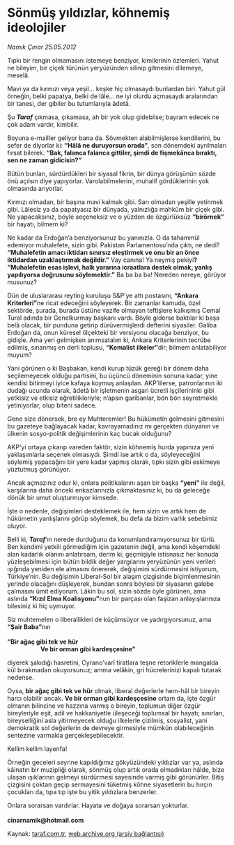 # Sönmüş yıldızlar, köhnemiş ideolojiler

*Namık Çınar 25.05.2012*

<div class="yazi"><p>Tıpkı bir rengin olmamasını istemeye benziyor, kimilerinin özlemleri. Yahut ne bileyim, bir çiçek türünün yeryüzünden silinip gitmesini dilemeye, meselâ.</p>
<p>Mavi ya da kırmızı veya yeşil... keşke hiç olmasaydı bunlardan biri. Yahut gül örneğin, belki papatya, belki de lâle... ne iyi olurdu açmasaydı aralarından bir tanesi, der gibiler bu tutumlarıyla âdetâ.</p>
<p>Şu <b><i>Taraf</i></b> çıkmasa, çıkamasa, ah bir yok olup gidebilse; bayram edecek ne çok adam vardır, kimbilir.</p>
<p>Boyuna e-mailler geliyor bana da. Sövmekten alabilmişlerse kendilerini, bu sefer de diyorlar ki: <b>“Hâlâ ne duruyorsun orada”</b>, son dönemdeki ayrılmaları fırsat bilerek. <b>“Bak, falanca falanca gittiler, şimdi de fişmekânca bıraktı, sen ne zaman gidicisin?”</b></p>
<p>Bütün bunları, sürdürdükleri bir siyasal fikrin, bir dünya görüşünün sözde önü açılsın diye yapıyorlar. Varolabilmelerini, muhalif gördüklerinin yok olmasında arıyorlar.</p>
<p>Kırmızı olmadan, bir başına mavi kalmak gibi. Sarı olmadan yeşille yetinmek gibi. Lâlesiz ya da papatyasız bir dünyada, yalnızlığa mahkûm bir çiçek gibi. Ne yapacaksınız, böyle seçeneksiz ve o yüzden de özgürlüksüz <b>“birörnek”</b> bir hayatı, bilmem ki?</p>
<p>Ne kadar da Erdoğan’a benziyorsunuz bu yanınızla. O da tahammül edemiyor muhalefete, sizin gibi. Pakistan Parlamentosu’nda çıktı, ne dedi? <b>“Muhalefetin amacı iktidarı sınırsız eleştirmek ve onu bir an önce iktidardan uzaklaştırmak değildir.”</b> Vay canına! Ya neymiş pekiyi<b>? “Muhalefetin esas işlevi, halk yararına icraatlara destek olmak, yanlış yapılıyorsa doğrusunu söylemektir.”</b> Ba ba ba ba! Nereden nereye, görüyor musunuz?</p>
<p>Dün de uluslararası reyting kuruluşu S&amp;P’ye attı postasını, <b>“Ankara Kriterleri”</b>ne ricat edeceğini söyleyerek. Bir zamanlar kamuda, özel sektörde, şurada, burada üstüne vazife olmayan teftişlere kalkışmış Cemal Tural adında bir Genelkurmay başkanı vardı. Böyle giderse baktılar ki başa belâ olacak, bir punduna getirip dürüvermişlerdi defterini siyasiler. Galiba Erdoğan da, onun küresel ölçekteki bir versiyonu olacağa benziyor, bu gidişle. Ama yeri gelmişken anımsatalım ki, Ankara Kriterlerinin tecrübe edilmiş, sınanmış en derli toplusu, <b>“Kemalist ilkeler”</b>dir; bilmem anlatabiliyor muyum?</p>
<p>Yani görünen o ki Başbakan, kendi kurup tüzük gereği bir dönem daha seçilemeyecek olduğu partisini, bu üçüncü döneminin sonuna kadar, yine kendisi bitirmeyi iyice kafaya koymuş anlaşılan. AKP’lilerse, patronlarının iki dudağı ucunda olarak, âdetâ bir işletmenin asgari ücretli işçilerininki gibi yetkisiz ve etkisiz eğretilikleriyle; n’apsın garibanlar, bön bön seyretmekle yetiniyorlar, olup biteni sadece.</p>
<p>Gene size dönersek, bre ey Muhteremler! Bu hükümetin gelmesini gitmesini bu gazeteye bağlayacak kadar, kavrayamadınız mı gerçekten dünyanın ve ülkenin sosyo-politik değişimlerinin kaç bucak olduğunu?</p>
<p>AKP’yi ortaya çıkarıp vareden faktör, sizin köhnemiş hurda yapınıza yeni yaklaşımlarla seçenek olmasıydı. Şimdi ise artık o da, söyleyeceğini söylemiş yapacağını bir yere kadar yapmış olarak, tıpkı sizin gibi eskimeye yüztutmuş görünüyor.</p>
<p>Ancak açmazınız odur ki, onlara politikalarını aşan bir başka <b>“yeni”</b> ile değil, karşılarına daha önceki enkazlarınızla çıkmaktasınız ki, bu da geleceğe dönük bir umut oluşturmuyor kimsede.</p>
<p>İşte o nedenle, değişimleri desteklemek ile, hem sizin ve artık hem de hükümetin yanlışlarını görüp söylemek, bu defa da bizim varlık sebebimiz oluyor.</p>
<p>Belli ki, <b><i>Taraf</i></b>’ın nerede durduğunu da konumlandıramıyorsunuz bir türlü. Ben kendimi yetkili görmediğim için gazetenin değil, ama kendi köşemdeki alan kadarlık olanını anlatırsam, derim ki; geçmişiyle istisnasız her konuda yüzleşebilmesi için bütün bildik değer yargılarını yeryüzünün yeni verileri ışığında yeniden ele almasını önererek, değişimini sürdürmesini istiyorum, Türkiye’nin. Bu değişimin Liberal-Sol bir alaşım çizgisinde biçimlenmesinin yerinde olacağını düşleyerek, bundan sonra böylesi bir siyasanın galebe çalmasını ümit ediyorum. Lâkin bu sol, sizin sözde öyle görünen, ama aslında <b>“Kızıl Elma Koalisyonu”</b>nun bir parçası olan faşizan anlayışlarınıza bilesiniz ki hiç uymuyor.</p>
<p>Siz muhtemelen o liberallikleri de küçümsüyor ve yadırgıyorsunuz, ama <b>“Şair Baba”</b>nın<br/><br/><b>“Bir ağaç gibi tek ve hür<br/>                       </b><b>Ve bir orman gibi kardeşçesine”</b></p>
<p>diyerek şakıdığı hasretini, Cyrano’varî tiratlara teşne retoriklerle mangalda kül bırakmadan okuyorsunuz; amma velâkin, gri hücrelerinizi kapalı tutarak nedense.</p>
<p>Oysa, <b>bir ağaç gibi tek ve hür</b> olmak, liberal değerlerle hem-hâl bir bireyin harcı olabilir ancak. <b>Ve bir orman gibi kardeşçesine</b> ortam da, işte özgür olmanın bilincine ve hazzına varmış o bireyin, toplumun diğer özgür bireyleriyle eşit, adil ve hakkaniyetle üleşeceği toplumsal bir hayatı; sınırları, bireyselliğini asla yitirmeyecek olduğu ilkelerle çizilmiş, sosyalist, yani demokratik sol değerlerin de devreye girmesiyle mümkün olabileceğinin sentezine varmakla gerçekleşebilecektir.</p>
<p>Kellim kellim layenfa!</p>
<p>Örneğin geceleri seyrine kapıldığımız gökyüzündeki yıldızlar var ya, aslında kâinatın bir muzipliği olarak, sönmüş olup artık orada olmadıkları hâlde, bize ulaşan ışıklarının gelmeyi sürdürmesi sayesinde varmış gibi görünürler. Bitiş çizgisini çoktan geçip sermayesini tüketmiş köhne siyasetlerin bu hırçın çocukları da, tıpa tıp işte bu yitik yıldızlara benzerler.</p>
<p>Onlara sorarsan vardırlar. Hayata ve doğaya sorarsan yokturlar.<br/><br/><b>cinarnamik@hotmail.com</b></p>
</div>

Kaynak: [taraf.com.tr](http://www.taraf.com.tr/namik-cinar/makale-sonmus-yildizlar-kohnemis-ideolojiler.htm), [web.archive.org (arşiv bağlantısı)](http://web.archive.org/web/20131107113906/http://www.taraf.com.tr/namik-cinar/makale-sonmus-yildizlar-kohnemis-ideolojiler.htm)
